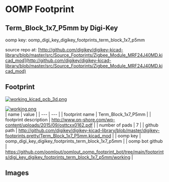 # OOMP Footprint  
## Term_Block_1x7_P5mm  by Digi-Key  
  
oomp key: oomp_digi_key_digikey_footprints_term_block_1x7_p5mm  
  
source repo at: [http://github.com/digikey/digikey-kicad-library/blob/master/src/Source_Footprints/Zigbee_Module_MRF24J40MD.kicad_mod](http://github.com/digikey/digikey-kicad-library/blob/master/src/Source_Footprints/Zigbee_Module_MRF24J40MD.kicad_mod)  
## Footprint  
  
[![working_kicad_pcb_3d.png](working_kicad_pcb_3d_600.png)](working_kicad_pcb_3d.png)  
  
[![working.png](working_600.png)](working.png)  
| name | value | 
| --- | --- | 
| footprint name | Term_Block_1x7_P5mm | 
| footprint description | http://www.on-shore.com/wp-content/uploads/2015/09/osttcxx0162.pdf | 
| number of pads | 7 | 
| github path | http://github.com/digikey/digikey-kicad-library/blob/master/digikey-footprints.pretty/Term_Block_1x7_P5mm.kicad_mod | 
| oomp key | oomp_digi_key_digikey_footprints_term_block_1x7_p5mm | 
| oomp bot github | https://github.com/oomlout/oomlout_oomp_footprint_bot/tree/main/footprints/digi_key_digikey_footprints_term_block_1x7_p5mm/working | 
## Images  

